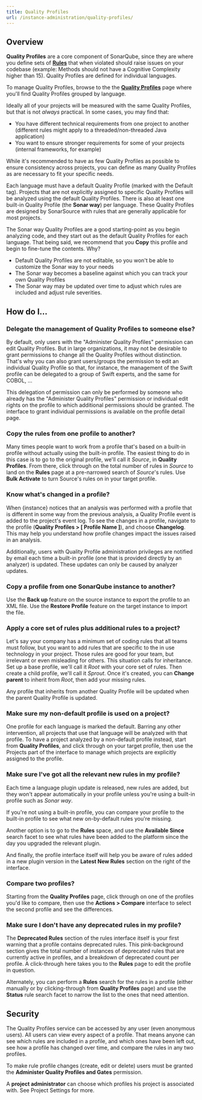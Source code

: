 ```yaml
---
title: Quality Profiles
url: /instance-administration/quality-profiles/
---
```


## Overview

**Quality Profiles** are a core component of SonarQube, since they are where you define sets of [**Rules**](/user-guide/rules/) that when violated should raise issues on your codebase (example: Methods should not have a Cognitive Complexity higher than 15). Quality Profiles are defined for individual languages.

To manage Quality Profiles, browse to the the [**Quality Profiles**](/#sonarqube#/profiles) page where you'll find Quality Profiles grouped by language.

Ideally all of your projects will be measured with the same Quality Profiles, but that is not _always_ practical. In some cases, you may find that:

- You have different technical requirements from one project to another (different rules might apply to a threaded/non-threaded Java application)
- You want to ensure stronger requirements for some of your projects (internal frameworks, for example)

While it's recommended to have as few Quality Profiles as possible to ensure consistency across projects, you can define as many Quality Profiles as are necessary to fit your specific needs.

Each language must have a default Quality Profile (marked with the Default tag). Projects that are not explicitly assigned to specific Quality Profiles will be analyzed using the default Quality Profiles. There is also at least one built-in Quality Profile (the **Sonar way**) per language. These Quality Profiles are designed by SonarSource with rules that are generally applicable for most projects. 

The Sonar way Quality Profiles are a good starting-point as you begin analyzing code, and they start out as the default Quality Profiles for each language. That being said, we recommend that you **Copy** this profile and begin to fine-tune the contents. Why?

- Default Quality Profiles are not editable, so you won't be able to customize the Sonar way to your needs
- The Sonar way becomes a baseline against which you can track your own Quality Profiles
- The Sonar way may be updated over time to adjust which rules are included and adjust rule severities.

## How do I...

### Delegate the management of Quality Profiles to someone else?

By default, only users with the "Administer Quality Profiles" permission can edit Quality Profiles. But in large organizations, it may not be desirable to grant permissions to change all the Quality Profiles without distinction. That's why you can also grant users/groups the permission to edit an individual Quality Profile so that, for instance, the management of the Swift profile can be delegated to a group of Swift experts, and the same for COBOL, ...

This delegation of permission can only be performed by someone who already has the "Administer Quality Profiles" permission or individual edit rights on the profile to which additional permissions should be granted. The interface to grant individual permissions is available on the profile detail page.

### Copy the rules from one profile to another?

Many times people want to work from a profile that's based on a built-in profile without actually using the built-in profile. The easiest thing to do in this case is to go to the original profile, we'll call it _Source_, in **Quality Profiles**. From there, click through on the total number of rules in _Source_ to land on the **Rules** page at a pre-narrowed search of _Source_'s rules. Use **Bulk Activate** to turn Source's rules on in your target profile.

### Know what's changed in a profile?

When {instance} notices that an analysis was performed with a profile that is different in some way from the previous analysis, a Quality Profile event is added to the project's event log. To see the changes in a profile, navigate to the profile (**Quality Profiles > [ Profile Name ]**), and choose **Changelog**. This may help you understand how profile changes impact the issues raised in an analysis.

Additionally, users with Quality Profile administration privileges are notified by email each time a built-in profile (one that is provided directly by an analyzer) is updated. These updates can only be caused by analyzer updates.

### Copy a profile from one SonarQube instance to another?

Use the **Back up** feature on the source instance to export the profile to an XML file. Use the **Restore Profile** feature on the target instance to import the file.

### Apply a core set of rules plus additional rules to a project?

Let's say your company has a minimum set of coding rules that all teams must follow, but you want to add rules that are specific to the in use technology in your project. Those rules are good for your team, but irrelevant or even misleading for others. This situation calls for inheritance. Set up a base profile, we'll call it _Root_ with your core set of rules. Then create a child profile, we'll call it _Sprout_. Once it's created, you can **Change parent** to inherit from _Root_, then add your missing rules.

Any profile that inherits from another Quality Profile will be updated when the parent Quality Profile is updated.

### Make sure my non-default profile is used on a project?

One profile for each language is marked the default. Barring any other intervention, all projects that use that language will be analyzed with that profile. To have a project analyzed by a non-default profile instead, start from **Quality Profiles**, and click through on your target profile, then use the Projects part of the interface to manage which projects are explicitly assigned to the profile.

### Make sure I've got all the relevant new rules in my profile?

Each time a language plugin update is released, new rules are added, but they won't appear automatically in your profile unless you're using a built-in profile such as _Sonar way_.

If you're not using a built-in profile, you can compare your profile to the built-in profile to see what new on-by-default rules you're missing.

Another option is to go to the **Rules** space, and use the **Available Since** search facet to see what rules have been added to the platform since the day you upgraded the relevant plugin.

And finally, the profile interface itself will help you be aware of rules added in a new plugin version in the **Latest New Rules** section on the right of the interface.

### Compare two profiles?

Starting from the **Quality Profiles** page, click through on one of the profiles you'd like to compare, then use the **Actions > Compare** interface to select the second profile and see the differences.

### Make sure I don't have any deprecated rules in my profile?

The **Deprecated Rules** section of the rules interface itself is your first warning that a profile contains deprecated rules. This pink-background section gives the total number of instances of deprecated rules that are currently active in profiles, and a breakdown of deprecated count per profile. A click-through here takes you to the **Rules** page to edit the profile in question.

Alternately, you can perform a **Rules** search for the rules in a profile (either manually or by clicking-through from **Quality Profiles** page) and use the **Status** rule search facet to narrow the list to the ones that need attention.

## Security

The Quality Profiles service can be accessed by any user (even anonymous users). All users can view every aspect of a profile. That means anyone can see which rules are included in a profile, and which ones have been left out, see how a profile has changed over time, and compare the rules in any two profiles.

To make rule profile changes (create, edit or delete) users must be granted the **Administer Quality Profiles and Gates** permission.

A **project administrator** can choose which profiles his project is associated with. See Project Settings for more.
